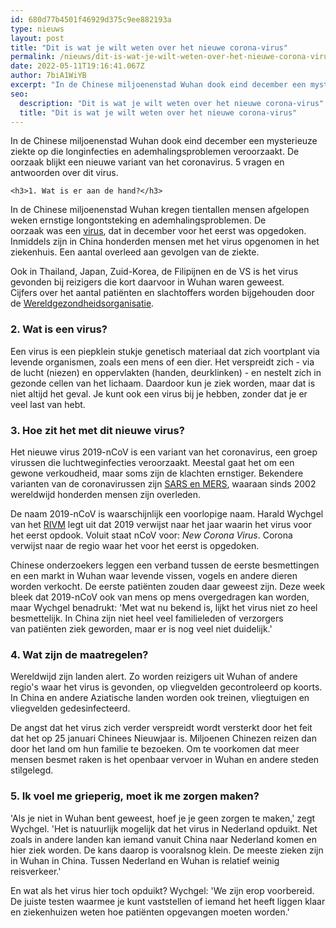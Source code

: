 ```yaml
---
id: 680d77b4501f46929d375c9ee882193a
type: nieuws
layout: post
title: "Dit is wat je wilt weten over het nieuwe corona-virus"
permalink: /nieuws/dit-is-wat-je-wilt-weten-over-het-nieuwe-corona-virus/
date: 2022-05-11T19:16:41.067Z
author: 7biA1WiYB
excerpt: "In de Chinese miljoenenstad Wuhan dook eind december een mysterieuze ziekte op die longinfecties en ademhalingsproblemen veroorzaakt. De oorzaak blijkt een nieuwe variant van het coronavirus. 5 vragen en antwoorden over dit virus.  "
seo:
  description: "Dit is wat je wilt weten over het nieuwe corona-virus"
  title: "Dit is wat je wilt weten over het nieuwe corona-virus"
---
```

In de Chinese miljoenenstad Wuhan dook eind december een mysterieuze ziekte op die longinfecties en ademhalingsproblemen veroorzaakt. De oorzaak blijkt een nieuwe variant van het coronavirus. 5 vragen en antwoorden over dit virus.  

    <h3>1. Wat is er aan de hand?</h3>
<p>In de Chinese miljoenenstad Wuhan kregen tientallen mensen afgelopen weken ernstige longontsteking en ademhalingsproblemen. De oorzaak was een <a href="https://original.sevendays.nl/nieuws/nieuw-virus-lijkt-oorzaak-mysterieuze-ziekte-china" target="_blank">virus</a>, dat in december voor het eerst was opgedoken. Inmiddels zijn in China honderden mensen met het virus opgenomen in het ziekenhuis. Een aantal overleed aan gevolgen van de ziekte.</p>
<p>Ook in Thailand, Japan, Zuid-Korea, de Filipijnen en de VS is het virus gevonden bij reizigers die kort daarvoor in Wuhan waren geweest. Cijfers over het aantal patiënten en slachtoffers worden bijgehouden door de <a href="https://www.who.int/">Wereldgezondheidsorganisatie</a>.</p>
<h3>2. Wat is een virus?</h3>
<p>Een virus is een piepklein stukje genetisch materiaal dat zich voortplant via levende organismen, zoals een mens of een dier. Het verspreidt zich - via de lucht (niezen) en oppervlakten (handen, deurklinken) - en nestelt zich in gezonde cellen van het lichaam. Daardoor kun je ziek worden, maar dat is niet altijd het geval. Je kunt ook een virus bij je hebben, zonder dat je er veel last van hebt.</p>
<h3>3. Hoe zit het met dit nieuwe virus?</h3>
<p>Het nieuwe virus 2019-nCoV is een variant van het coronavirus, een groep virussen die luchtweginfecties veroorzaakt. Meestal gaat het om een gewone verkoudheid, maar soms zijn de klachten ernstiger. Bekendere varianten van de coronavirussen zijn <a href="https://original.sevendays.nl/nieuws/het-mers-virus-voor-dummies" target="_blank">SARS en MERS</a>, waaraan sinds 2002 wereldwijd honderden mensen zijn overleden. </p>
<p>De naam 2019-nCoV is waarschijnlijk een voorlopige naam. Harald Wychgel van het <a href="https://www.rivm.nl/coronavirus/nieuw-coronavirus-in-China" target="_blank">RIVM</a> legt uit dat 2019 verwijst naar het jaar waarin het virus voor het eerst opdook. Voluit staat nCoV voor: <em>New Corona Virus</em>. Corona verwijst naar de regio waar het voor het eerst is opgedoken.</p>
<p>Chinese onderzoekers leggen een verband tussen de eerste besmettingen en een markt in Wuhan waar levende vissen, vogels en andere dieren worden verkocht. De eerste patiënten zouden daar geweest zijn. Deze week bleek dat 2019-nCoV ook van mens op mens overgedragen kan worden, maar Wychgel benadrukt: 'Met wat nu bekend is, lijkt het virus niet zo heel besmettelijk. In China zijn niet heel veel familieleden of verzorgers van patiënten ziek geworden, maar er is nog veel niet duidelijk.'</p>
<h3>4. Wat zijn de maatregelen?</h3>
<p>Wereldwijd zijn landen alert. Zo worden reizigers uit Wuhan of andere regio's waar het virus is gevonden, op vliegvelden gecontroleerd op koorts. In China en andere Aziatische landen worden ook treinen, vliegtuigen en vliegvelden gedesinfecteerd.</p>
<p>De angst dat het virus zich verder verspreidt wordt versterkt door het feit dat het op 25 januari Chinees Nieuwjaar is. Miljoenen Chinezen reizen dan door het land om hun familie te bezoeken. Om te voorkomen dat meer mensen besmet raken is het openbaar vervoer in Wuhan en andere steden stilgelegd. </p>
<h3>5. Ik voel me grieperig, moet ik me zorgen maken?</h3>
<p>'Als je niet in Wuhan bent geweest, hoef je je geen zorgen te maken,' zegt Wychgel. 'Het is natuurlijk mogelijk dat het virus in Nederland opduikt. Net zoals in andere landen kan iemand vanuit China naar Nederland komen en hier ziek worden. De kans daarop is vooralsnog klein. De meeste zieken zijn in Wuhan in China. Tussen Nederland en Wuhan is relatief weinig reisverkeer.'</p>
<p>En wat als het virus hier toch opduikt? Wychgel: 'We zijn erop voorbereid. De juiste testen waarmee je kunt vaststellen of iemand het heeft liggen klaar en ziekenhuizen weten hoe patiënten opgevangen moeten worden.'</p>  
